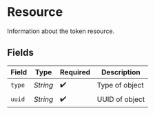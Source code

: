 # Resource

Information about the token resource.


## Fields

| Field              | Type               | Required           | Description        |
| ------------------ | ------------------ | ------------------ | ------------------ |
| `type`             | *String*           | :heavy_check_mark: | Type of object     |
| `uuid`             | *String*           | :heavy_check_mark: | UUID of object     |